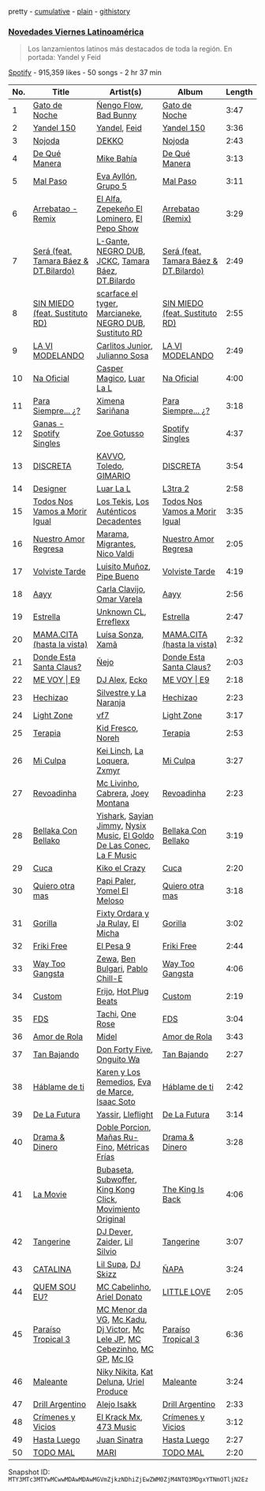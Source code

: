 pretty - [cumulative](/playlists/cumulative/37i9dQZF1DX8O2z77nfMgH.md) - [plain](/playlists/plain/37i9dQZF1DX8O2z77nfMgH) - [githistory](https://github.githistory.xyz/mackorone/spotify-playlist-archive/blob/main/playlists/plain/37i9dQZF1DX8O2z77nfMgH)

### [Novedades Viernes Latinoamérica](https://open.spotify.com/playlist/37i9dQZF1DX8O2z77nfMgH)

> Los lanzamientos latinos más destacados de toda la región\. En portada: Yandel y Feid

[Spotify](https://open.spotify.com/user/spotify) - 915,359 likes - 50 songs - 2 hr 37 min

| No. | Title | Artist(s) | Album | Length |
|---|---|---|---|---|
| 1 | [Gato de Noche](https://open.spotify.com/track/54ELExv56KCAB4UP9cOCzC) | [Ñengo Flow](https://open.spotify.com/artist/12vb80Km0Ew53ABfJOepVz), [Bad Bunny](https://open.spotify.com/artist/4q3ewBCX7sLwd24euuV69X) | [Gato de Noche](https://open.spotify.com/album/2GS2h80Dp8rFdGEa0j0JhH) | 3:47 |
| 2 | [Yandel 150](https://open.spotify.com/track/2oiixB9QMIzhWaHGVlQx4g) | [Yandel](https://open.spotify.com/artist/0eHQ9o50hj6ZDNBt6Ys1sD), [Feid](https://open.spotify.com/artist/2LRoIwlKmHjgvigdNGBHNo) | [Yandel 150](https://open.spotify.com/album/0T4sp7vn9arhvBUAda3foX) | 3:36 |
| 3 | [Nojoda](https://open.spotify.com/track/77HE2OvXZm4Xa78oN8Qi62) | [DEKKO](https://open.spotify.com/artist/6ZvYYrrfpb1Z7kICDyxWQE) | [Nojoda](https://open.spotify.com/album/4uMo3BJ9nCC7Fo5rza2vi4) | 2:43 |
| 4 | [De Qué Manera](https://open.spotify.com/track/3HMlb6Dh9OGr3CjV6IwjEP) | [Mike Bahía](https://open.spotify.com/artist/1phfTBIocBW3UwqcYjaEN6) | [De Qué Manera](https://open.spotify.com/album/6XBq5DhffYApT0TGZAQ9cH) | 3:13 |
| 5 | [Mal Paso](https://open.spotify.com/track/3ATLzTXk6FB0oSpEF0agQX) | [Eva Ayllón](https://open.spotify.com/artist/6AQFORISOneOZkh6r1sGS2), [Grupo 5](https://open.spotify.com/artist/0l8RtvcBMjeOqfgRSVo2d6) | [Mal Paso](https://open.spotify.com/album/5DFYdvezgbfWR5vePPACql) | 3:11 |
| 6 | [Arrebatao \- Remix](https://open.spotify.com/track/5w9QfSM6iY9pPaxOj4ByT4) | [El Alfa](https://open.spotify.com/artist/2oQX8QiMXOyuqbcZEFsZfm), [Zepekeño El Lominero](https://open.spotify.com/artist/4IOdLkM2rliL56j0upeiFG), [El Pepo Show](https://open.spotify.com/artist/12DrMYv3haAHRxjWzxVRFB) | [Arrebatao \(Remix\)](https://open.spotify.com/album/57rARgaqwUYVGpmh0BMSu0) | 3:29 |
| 7 | [Será \(feat\. Tamara Báez & DT.Bilardo\)](https://open.spotify.com/track/6J50I7pW8UQJE8qVT0RSea) | [L\-Gante](https://open.spotify.com/artist/4YYxffPVDFe9XoqqbRW6Bq), [NEGRO DUB](https://open.spotify.com/artist/65VS702SIPGgTpWgTQupMA), [JCKC](https://open.spotify.com/artist/6Sf9Y7eQWVeAioiBobktSu), [Tamara Báez](https://open.spotify.com/artist/0JhK7gnIBytbUEh2PURT8i), [DT.Bilardo](https://open.spotify.com/artist/5kfMU816qY0ujqEt3xIHqR) | [Será \(feat\. Tamara Báez & DT.Bilardo\)](https://open.spotify.com/album/2MQZG90FO0qGdhhajfJsc8) | 2:49 |
| 8 | [SIN MIEDO \(feat\. Sustituto RD\)](https://open.spotify.com/track/4p3CdsLRZYvVgVt1TLOvxD) | [scarface el tyger](https://open.spotify.com/artist/5MlZuriWb6dZV0VFOClFys), [Marcianeke](https://open.spotify.com/artist/5XQWXnMwsvuvCPMneXUbsy), [NEGRO DUB](https://open.spotify.com/artist/65VS702SIPGgTpWgTQupMA), [Sustituto RD](https://open.spotify.com/artist/4bSFqic4EdbcV1wAQ3c75B) | [SIN MIEDO \(feat\. Sustituto RD\)](https://open.spotify.com/album/0pINb4CVdXYmM7GxCxjuKM) | 2:55 |
| 9 | [LA VI MODELANDO](https://open.spotify.com/track/7FzE7Ba9XSjexa1OXfPhgH) | [Carlitos Junior](https://open.spotify.com/artist/0fTQ3jEDT1eDQG3URLTwEo), [Julianno Sosa](https://open.spotify.com/artist/4IC2X34tZmHG3VfTbpzvwL) | [LA VI MODELANDO](https://open.spotify.com/album/7GigXaCn6HFwo9s5uP7uNw) | 2:49 |
| 10 | [Na Oficial](https://open.spotify.com/track/5bWqWZMZQanGyoUvCwAUEA) | [Casper Magico](https://open.spotify.com/artist/1fux65HMCBvfJHqlBc4Nno), [Luar La L](https://open.spotify.com/artist/4axKuDPr6WKcDCyh8vueTY) | [Na Oficial](https://open.spotify.com/album/4BY13m0zpvQaNOWICBWNRR) | 4:00 |
| 11 | [Para Siempre..\. ¿?](https://open.spotify.com/track/4ZqHm4OWOoZOOv5smffU6C) | [Ximena Sariñana](https://open.spotify.com/artist/7plUpXSFcSJUZSiZAoXqr1) | [Para Siempre..\. ¿?](https://open.spotify.com/album/7f2UbbWOm1LZFF7TWzeNnu) | 3:18 |
| 12 | [Ganas \- Spotify Singles](https://open.spotify.com/track/57i3tg8kJYRL13vZqoq0kC) | [Zoe Gotusso](https://open.spotify.com/artist/3XBw8ImFEo86mEB2dYh0vS) | [Spotify Singles](https://open.spotify.com/album/2M8YCuo32nPRMyIXdq6aCX) | 4:37 |
| 13 | [DISCRETA](https://open.spotify.com/track/0OXtFvUypfYoJOBXh9h5Lx) | [KAVVO](https://open.spotify.com/artist/7BxfvnCKOvC4pYttjF1gsO), [Toledo](https://open.spotify.com/artist/0c7soAA3Nv5aaDBMtCy7v4), [GIMARIO](https://open.spotify.com/artist/6dwGGkAr0qfNOa7nPvwPDH) | [DISCRETA](https://open.spotify.com/album/4q4JxBCUJBJ5LMOcaK6Ewd) | 3:54 |
| 14 | [Designer](https://open.spotify.com/track/2EW5P6EjzG8vrZEY1sqeac) | [Luar La L](https://open.spotify.com/artist/4axKuDPr6WKcDCyh8vueTY) | [L3tra 2](https://open.spotify.com/album/5uhDPHXOesUiqGwIp8n5XJ) | 2:58 |
| 15 | [Todos Nos Vamos a Morir Igual](https://open.spotify.com/track/38sa3wVJjWkDwH0EaCaL7C) | [Los Tekis](https://open.spotify.com/artist/0iutktJLkNNtErs8c3EoF6), [Los Auténticos Decadentes](https://open.spotify.com/artist/3HrbmsYpKjWH1lzhad7alj) | [Todos Nos Vamos a Morir Igual](https://open.spotify.com/album/2XhEFbtfY9sVKZVsMq4FOe) | 3:35 |
| 16 | [Nuestro Amor Regresa](https://open.spotify.com/track/17NXlqBKA08Qf6Jt4kpc14) | [Marama](https://open.spotify.com/artist/4GepMkTgrIZECoCC55vqjW), [Migrantes](https://open.spotify.com/artist/48R2gYdPKtfnfKAzhSVPUx), [Nico Valdi](https://open.spotify.com/artist/0uxYECT7XqHNccQAg5Uhe4) | [Nuestro Amor Regresa](https://open.spotify.com/album/2e5tKhL1WWZa17slG15nyx) | 2:05 |
| 17 | [Volviste Tarde](https://open.spotify.com/track/1N0DeNbKI2PjESx1xUIvbM) | [Luisito Muñoz](https://open.spotify.com/artist/0ajy8rupiCOgvmsOtaG83P), [Pipe Bueno](https://open.spotify.com/artist/4RXxwBtdt6k1YNyyAyiOng) | [Volviste Tarde](https://open.spotify.com/album/5PmEyL1R6hETTJERszjbFe) | 4:19 |
| 18 | [Aayy](https://open.spotify.com/track/1t9ACqzC2bq1Sdbsmz9mB4) | [Carla Clavijo](https://open.spotify.com/artist/4ljl1dpfeJKgNzhTIo6MEj), [Omar Varela](https://open.spotify.com/artist/5xIOUIBQhGFX7HIj8lhdyU) | [Aayy](https://open.spotify.com/album/5zNmydFt8hQTXAicpO8voH) | 2:56 |
| 19 | [Estrella](https://open.spotify.com/track/6eMPfZzSereNHx93IwBMga) | [Unknown CL](https://open.spotify.com/artist/7Jmx248RkeS8Tovjz4x9I8), [Erreflexx](https://open.spotify.com/artist/3Wck1E7AcfrcW3beEPtPaU) | [Estrella](https://open.spotify.com/album/50uhJFB5g6tXPfTBcYH5sw) | 2:47 |
| 20 | [MAMA.CITA \(hasta la vista\)](https://open.spotify.com/track/2m6ZDDrTvDQtKbwNFyI3r5) | [Luísa Sonza](https://open.spotify.com/artist/4PzYKhC14sTJNEr0dzoo0d), [Xamã](https://open.spotify.com/artist/5YwzDz4RJfTiMHS4tdR5Lf) | [MAMA.CITA \(hasta la vista\)](https://open.spotify.com/album/4LphJdIxg6Mf8FzNOa5hbX) | 2:32 |
| 21 | [Donde Esta Santa Claus?](https://open.spotify.com/track/38BCOcrR4MyfLyvRURJNes) | [Ñejo](https://open.spotify.com/artist/2OHKEe204spO7G7NcbeO2o) | [Donde Esta Santa Claus?](https://open.spotify.com/album/3Qv9jCPuhhHpDUp38Twhlg) | 2:03 |
| 22 | [ME VOY \| E9](https://open.spotify.com/track/1PsHzI1j2YdALtsX9N6fP0) | [DJ Alex](https://open.spotify.com/artist/7ygNQCdpQWW7iSWAxDhvhI), [Ecko](https://open.spotify.com/artist/2Jb9jVnCpWkXtoGznFJ6bF) | [ME VOY \| E9](https://open.spotify.com/album/4eTdUnsV9I8vL3mEptSYQk) | 2:18 |
| 23 | [Hechizao](https://open.spotify.com/track/3GN2CxLdV7NO5K6Nnt79Fn) | [Silvestre y La Naranja](https://open.spotify.com/artist/1hE5imhaIrCEKoHLHW9aCO) | [Hechizao](https://open.spotify.com/album/1d4fRjGLEYnhmqhqiMVHBo) | 2:23 |
| 24 | [Light Zone](https://open.spotify.com/track/5NNqDGrDCdEFBQNXZoYZdT) | [vf7](https://open.spotify.com/artist/6bxjoq64Y0HTfMc4GIbpyJ) | [Light Zone](https://open.spotify.com/album/0IeVTWuigUFBLtaL3zQBZC) | 3:17 |
| 25 | [Terapia](https://open.spotify.com/track/4lNqp5wlde1EtSO5q89vub) | [Kid Fresco](https://open.spotify.com/artist/2Mqd2MLJTKaLBG8N5vS5rD), [Noreh](https://open.spotify.com/artist/1JHgX0v8Dx86wpfQkZuJFg) | [Terapia](https://open.spotify.com/album/0Xa8TqM7ZKcFSbwJzK2xCr) | 2:53 |
| 26 | [Mi Culpa](https://open.spotify.com/track/3aiqooyXbuvedyrKLwGYAb) | [Kei Linch](https://open.spotify.com/artist/343DJXR8dV27YepfAS5uGf), [La Loquera](https://open.spotify.com/artist/6CXMmTckIVMgPu5wRX1ECI), [Zxmyr](https://open.spotify.com/artist/7IUaYyqcGB3aU2Tm4s5JY8) | [Mi Culpa](https://open.spotify.com/album/7rfah481Z3YuKQOmUP6RYc) | 3:27 |
| 27 | [Revoadinha](https://open.spotify.com/track/1L8sSIOGwBF1ylXbkqSCRT) | [Mc Livinho](https://open.spotify.com/artist/7me0S5Z40qVWj3gzyK8aC3), [Cabrera](https://open.spotify.com/artist/0f8YWLcN51Um9z8C1fbEr2), [Joey Montana](https://open.spotify.com/artist/3ATyg4fGC9F8trfb0GRWmX) | [Revoadinha](https://open.spotify.com/album/75gsCOrNF1vNfcv0bLyJwT) | 2:23 |
| 28 | [Bellaka Con Bellako](https://open.spotify.com/track/55c3opGmlsz1WlSn4qGdvj) | [Yishark](https://open.spotify.com/artist/2hp2lUfm32mmW4mMlhMQnW), [Sayian Jimmy](https://open.spotify.com/artist/3ZfYo6sKskRv0wOyrZZdAj), [Nysix Music](https://open.spotify.com/artist/5v0eLOwGUJuH1lvPSzw0xD), [El Goldo De Las Conec](https://open.spotify.com/artist/3TcTm7AGTlIJys8Wh7QzBr), [La F Music](https://open.spotify.com/artist/430gMfk1DpvhV50iCBvKbP) | [Bellaka Con Bellako](https://open.spotify.com/album/1q8r9e8xUNx5KvTZpoXRVG) | 3:19 |
| 29 | [Cuca](https://open.spotify.com/track/185juQ66htkJV1aNzeUBUw) | [Kiko el Crazy](https://open.spotify.com/artist/3NpG6SsHaQETkdQVZH6V1E) | [Cuca](https://open.spotify.com/album/7qINSHSAzZRdlDzomEwtcQ) | 2:20 |
| 30 | [Quiero otra mas](https://open.spotify.com/track/3KYYPADeCxQx4voYQEasyk) | [Papi Paler](https://open.spotify.com/artist/4j3A4QCf7RcXgACgFmdJ42), [Yomel El Meloso](https://open.spotify.com/artist/34Y7klgDHuaH1qWA9TJkul) | [Quiero otra mas](https://open.spotify.com/album/57I9C69xgdHNnzXxHaZooK) | 3:18 |
| 31 | [Gorilla](https://open.spotify.com/track/6paRPHlbOo1L1LAY8sIBVR) | [Fixty Ordara y Ja Rulay](https://open.spotify.com/artist/5NHJiPzOi1EFeCB8WBiVKH), [El Micha](https://open.spotify.com/artist/0d7jzRhjOifL8X9hxNvbEn) | [Gorilla](https://open.spotify.com/album/4G67nlYvwqL7FxD2OaMatZ) | 3:02 |
| 32 | [Friki Free](https://open.spotify.com/track/6zhaC3q1peSW9svAAbfTsZ) | [El Pesa 9](https://open.spotify.com/artist/4SrfDao90sWaTLommUn0o0) | [Friki Free](https://open.spotify.com/album/07Eq0SylrMc15bPJrt8E9Y) | 2:44 |
| 33 | [Way Too Gangsta](https://open.spotify.com/track/5vEdfiMboNhMjliLZI6toW) | [Zewa](https://open.spotify.com/artist/0b3v0MjhWKcPxVOhZhofdL), [Ben Bulgari](https://open.spotify.com/artist/2OKp4B9CctxvyhsBX01bqG), [Pablo Chill\-E](https://open.spotify.com/artist/2XcZshqzPKm3iZcmt73R8D) | [Way Too Gangsta](https://open.spotify.com/album/6unk1AqfDseG1oNcXwvXNi) | 4:06 |
| 34 | [Custom](https://open.spotify.com/track/5aiitlNrXhfguFKlq2Bfm8) | [Frijo](https://open.spotify.com/artist/4D2d63igYEdzhzFnxrSow7), [Hot Plug Beats](https://open.spotify.com/artist/1fXCGECRsxOUDi7tj3hifF) | [Custom](https://open.spotify.com/album/6c2EAehxWzBglYJvuBg51j) | 2:19 |
| 35 | [FDS](https://open.spotify.com/track/1dNhL2s3xeSh78LH0yryuK) | [Tachi](https://open.spotify.com/artist/4rGGVLUW4jKwW7HVwTr40U), [One Rose](https://open.spotify.com/artist/1MHEMtd7yYInWAMb7KS6LP) | [FDS](https://open.spotify.com/album/5qTxhtVY2lzqD6Z9ptVQOQ) | 3:04 |
| 36 | [Amor de Rola](https://open.spotify.com/track/6EbwRtuD4kjwvYbz40TPJr) | [Midel](https://open.spotify.com/artist/4EcIU574ksr6mC1GMEOe0p) | [Amor de Rola](https://open.spotify.com/album/75PRnhJgB0T97jgUp5gn4I) | 3:43 |
| 37 | [Tan Bajando](https://open.spotify.com/track/1zw2QH6AwZQCrZ2UhEDJGT) | [Don Forty Five](https://open.spotify.com/artist/10MSXbNvnGF8Hv1VyZdvNT), [Onguito Wa](https://open.spotify.com/artist/5gIa74oRT4LLG0AioLVn6F) | [Tan Bajando](https://open.spotify.com/album/6k2PVJduVsYe9pzkhm51I1) | 2:27 |
| 38 | [Háblame de ti](https://open.spotify.com/track/5TBTps2RwNmenzx11Q0zNS) | [Karen y Los Remedios](https://open.spotify.com/artist/6uSvvhlipeAh7lrqB9VTmv), [Eva de Marce](https://open.spotify.com/artist/1UgwU7ChXfMkwH9t6ivW2E), [Isaac Soto](https://open.spotify.com/artist/2mHbrHlppDiGj9pBxti8fc) | [Háblame de ti](https://open.spotify.com/album/6RCPDTw8Uk9qvC9RZIGjtq) | 2:42 |
| 39 | [De La Futura](https://open.spotify.com/track/205Yi0lgyiYVgG0jpL8hqJ) | [Yassir](https://open.spotify.com/artist/0gO4impF9bswjUblyD7bRF), [Lleflight](https://open.spotify.com/artist/5GpRyfJV04fcnHBDzfVb8V) | [De La Futura](https://open.spotify.com/album/1RmlkUSQoCnjhaU1YjVqp6) | 3:14 |
| 40 | [Drama & Dinero](https://open.spotify.com/track/57YsOfDLCiMUsW7RZWrSce) | [Doble Porcion](https://open.spotify.com/artist/4PLGokgPkAapRsKDwXq408), [Mañas Ru\-Fino](https://open.spotify.com/artist/78rkeQAvjl85yNyLAqEMVe), [Métricas Frías](https://open.spotify.com/artist/10MeG72hSqEKGbUdBowf9k) | [Drama & Dinero](https://open.spotify.com/album/0DTbeQubOGZ6grfy3jgFLZ) | 3:28 |
| 41 | [La Movie](https://open.spotify.com/track/5u1rcgkyH4ewqTaVUI6Ekk) | [Bubaseta](https://open.spotify.com/artist/7AiFAkvE8VYLDdsmLC78ik), [Subwoffer](https://open.spotify.com/artist/0Qsv4mPm5fOiJ6nOFxtZLm), [King Kong Click](https://open.spotify.com/artist/0lTSSQrxOMu4Keh48GrIkX), [Movimiento Original](https://open.spotify.com/artist/50u2mXgysmTttY0BizYWAo) | [The King Is Back](https://open.spotify.com/album/5NfRSBalg4W9v2E01yHRzF) | 4:06 |
| 42 | [Tangerine](https://open.spotify.com/track/1mvfNUB4J4CrHZTZ1vjaeb) | [DJ Dever](https://open.spotify.com/artist/2KDK6LDA8DKphV0wwHb40D), [Zaider](https://open.spotify.com/artist/5Wuz885csKSCJoBNsOSCxz), [Lil Silvio](https://open.spotify.com/artist/0iEsMMMvNaDBX3l61sRkok) | [Tangerine](https://open.spotify.com/album/7w7r82r7j7nDNlOTtRTr2E) | 3:07 |
| 43 | [CATALINA](https://open.spotify.com/track/5XUm8jUqkO6QoFwYYnkUIY) | [Lil Supa](https://open.spotify.com/artist/0qHbO3z6lgLE6ZYCkQBo1K), [DJ Skizz](https://open.spotify.com/artist/1uD648fAShu4AT1hO43EFf) | [ÑAPA](https://open.spotify.com/album/2nfZng23IldMQd09PvJLe9) | 3:24 |
| 44 | [QUEM SOU EU?](https://open.spotify.com/track/6E8KBuOUM9e23f9fyHsDU1) | [MC Cabelinho](https://open.spotify.com/artist/1WQBwwssN6r8DSjUlkyUGW), [Ariel Donato](https://open.spotify.com/artist/7H3XEvrS2PsNzM76MczgHJ) | [LITTLE LOVE](https://open.spotify.com/album/0YSpRv5TQFxz2im8ijEglV) | 2:05 |
| 45 | [Paraíso Tropical 3](https://open.spotify.com/track/1aGFBYrWGHTBzkVlAZvfm5) | [MC Menor da VG](https://open.spotify.com/artist/4maKTxhTIDEnWKra7wEIMR), [Mc Kadu](https://open.spotify.com/artist/21ELc2P2rA3Cu6xw3VWqvv), [Dj Victor](https://open.spotify.com/artist/5kKzlgNRX8FgC6Bni5DNNC), [Mc Lele JP](https://open.spotify.com/artist/1mV9h1AwhRXSjBFcYpajgY), [MC Cebezinho](https://open.spotify.com/artist/5Dz2FizMLqV0Cr3c8uhEcF), [MC GP](https://open.spotify.com/artist/5s27i7oqhNWIcE4HeoVdq0), [Mc IG](https://open.spotify.com/artist/2q9wk5fkeU2C9CgCKdh4AN) | [Paraíso Tropical 3](https://open.spotify.com/album/1yG3V90FwQzFuy8RPxtNmO) | 6:36 |
| 46 | [Maleante](https://open.spotify.com/track/7Mql2NB7Gd8TQ4Bw2fO82y) | [Niky Nikita](https://open.spotify.com/artist/7dX5wKELxt7VltNK3Xousv), [Kat Deluna](https://open.spotify.com/artist/0bOlhT8OcoC1lCpN69NcFP), [Uriel Produce](https://open.spotify.com/artist/1SIghlrGacKWdkAvAgUdPC) | [Maleante](https://open.spotify.com/album/309kQlxTwftmZZxl4j4zxG) | 3:24 |
| 47 | [Drill Argentino](https://open.spotify.com/track/424OLLBTgsAAVFdMxVI08A) | [Alejo Isakk](https://open.spotify.com/artist/2cdoH2XFAhj0LlSo4P2fJJ) | [Drill Argentino](https://open.spotify.com/album/2rAHAmE7ayYV3fJzpyZE6w) | 2:33 |
| 48 | [Crímenes y Vicios](https://open.spotify.com/track/4hThz1IUDaTQmrJrOXtk5Y) | [El Krack Mx](https://open.spotify.com/artist/5ti1sFtNy3wjVTwNFNxH2i), [473 Music](https://open.spotify.com/artist/5RNHJe1xtJ3dKLb28DPT0V) | [Crímenes y Vicios](https://open.spotify.com/album/10x7clfvlPhFQnOPgfoiSk) | 3:12 |
| 49 | [Hasta Luego](https://open.spotify.com/track/0sO1CZLWa4hvNSlOaXReao) | [Juan Sinatra](https://open.spotify.com/artist/7k1jHUZ4OqRGJcOjCQu28Y) | [Hasta Luego](https://open.spotify.com/album/6EfqxfjvB5RbNfHCiOc5jh) | 2:27 |
| 50 | [TODO MAL](https://open.spotify.com/track/19GBa349i8qkPONDTOEVSx) | [MARI](https://open.spotify.com/artist/0og2ubpPFrJOMK9ppv8gGU) | [TODO MAL](https://open.spotify.com/album/5yzeZVZnxPsyTHRb5Gtk7U) | 2:20 |

Snapshot ID: `MTY3MTc3MTYwMCwwMDAwMDAwMGVmZjkzNDhiZjEwZWM0ZjM4NTQ3MDgxYTNmOTljN2Ez`
